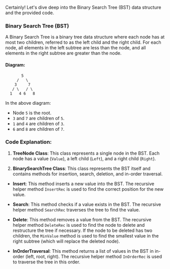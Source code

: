 Certainly! Let's dive deep into the Binary Search Tree (BST) data structure and the provided code.

### Binary Search Tree (BST)

A Binary Search Tree is a binary tree data structure where each node has at most two children, referred to as the left child and the right child. For each node, all elements in the left subtree are less than the node, and all elements in the right subtree are greater than the node.

#### Diagram:

```
       5
     /   \
    3     7
   / \   / \
  1   4 6   8
```

In the above diagram:
- Node `5` is the root.
- `3` and `7` are children of `5`.
- `1` and `4` are children of `3`.
- `6` and `8` are children of `7`.

### Code Explanation:

1. **TreeNode Class**:
This class represents a single node in the BST. Each node has a value (`Value`), a left child (`Left`), and a right child (`Right`).

2. **BinarySearchTree Class**:
This class represents the BST itself and contains methods for insertion, search, deletion, and in-order traversal.

- **Insert**: This method inserts a new value into the BST. The recursive helper method `InsertRec` is used to find the correct position for the new value.

- **Search**: This method checks if a value exists in the BST. The recursive helper method `SearchRec` traverses the tree to find the value.

- **Delete**: This method removes a value from the BST. The recursive helper method `DeleteRec` is used to find the node to delete and restructure the tree if necessary. If the node to be deleted has two children, the `MinValue` method is used to find the smallest value in the right subtree (which will replace the deleted node).

- **InOrderTraversal**: This method returns a list of values in the BST in in-order (left, root, right). The recursive helper method `InOrderRec` is used to traverse the tree in this order.